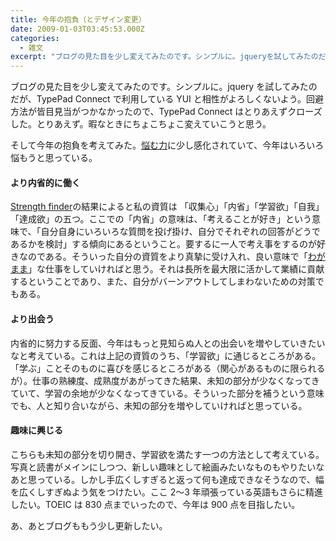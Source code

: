 ```yaml
---
title: 今年の抱負（とデザイン変更）
date: 2009-01-03T03:45:53.000Z
categories:
  - 雑文
excerpt: "ブログの見た目を少し変えてみたのです。シンプルに。jqueryを試してみたのだが、TypePad Connectで利用しているYUIと相性がよろしくないよう。回避方法が皆目見当がつかなかったので、TypePad Connect はとりあえずクローズした。とりあえず。暇なときにちょこちょこ変えていこうと思う。"
---
```


ブログの見た目を少し変えてみたのです。シンプルに。jquery を試してみたのだが、TypePad Connect で利用している YUI と相性がよろしくないよう。回避方法が皆目見当がつかなかったので、TypePad Connect はとりあえずクローズした。とりあえず。暇なときにちょこちょこ変えていこうと思う。

そして今年の抱負を考えてみた。[悩む力](http://www.amazon.co.jp/gp/product/4087204448?ie=UTF8&tag=yutakayamaguc-22&linkCode=xm2&camp=247&creativeASIN=4087204448)に少し感化されていて、今年はいろいろ悩もうと思っている。

#### より内省的に働く

[Strength finder](http://strengthfinder.com/)の結果によると私の資質は 「収集心」「内省」「学習欲」「自我」「達成欲」の五つ。ここでの「内省」の意味は、「考えることが好き」という意味で、「自分自身にいろいろな質問を投げ掛け、自分でそれぞれの回答がどうであるかを検討」する傾向にあるということ。要するに一人で考え事をするのが好きなのである。そういった自分の資質をより真摯に受け入れ、良い意味で「[わがまま](/2008/01/post_172/)」な仕事をしていければと思う。それは長所を最大限に活かして業績に貢献するということであり、また、自分がバーンアウトしてしまわないための対策でもある。

#### より出会う

内省的に努力する反面、今年はもっと見知らぬ人との出会いを増やしていきたいなと考えている。これは上記の資質のうち、「学習欲」に通じるところがある。「学ぶ」ことそのものに喜びを感じるところがある（関心があるものに限られるが）。仕事の熟練度、成熟度があがってきた結果、未知の部分が少なくなってきていて、学習の余地が少なくなってきている。そういった部分を補うという意味でも、人と知り合いながら、未知の部分を増やしていければと思っている。

#### 趣味に興じる

こちらも未知の部分を切り開き、学習欲を満たす一つの方法として考えている。写真と読書がメインにしつつ、新しい趣味として絵画みたいなものもやりたいなあと思っている。しかし手広くしすぎると返って何も達成できなそうなので、幅を広くしすぎぬよう気をつけたい。ここ 2〜3 年頑張っている英語もさらに精進したい。TOEIC は 830 点までいったので、今年は 900 点を目指したい。

あ、あとブログももう少し更新したい。
